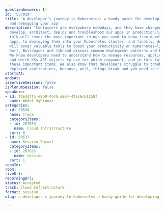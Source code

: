 ```yaml
---
questionAnswers: []
id: '557019'
title: 'A developer’s journey to Kubernetes: a handy guide for developing, deploying,
  and debugging your app'
description: "Containers are everywhere nowadays, and they have changed the way we
  develop, architect, deploy and troubleshoot our apps in production.\r\n\r\nThis
  talk will cover the most important things you need to know from developing containerized
  apps, to deploying them into your Kubernetes cluster, and finally, debugging them.\r\n\r\nWe
  will cover valuable tools to boost your productivity on Kubernetes—like Skaffold,
  Dart, Buildpacks and Jib—and discuss common deployment patterns and best practices.
  We know developers need to understand how to manage resources, application lifecycle
  and which K8s API objects to use for which component, and in this talk we’ll detail
  these important items. We also know that developers struggle to troubleshoot their
  deployed applications, because, well, things break and you need to figure out why!\r\n"
startsAt: 
endsAt: 
isServiceSession: false
isPlenumSession: false
speakers:
- id: f2e1dff5-e8b9-4b4b-a8e4-4f5c6c61158f
  name: Abdel Sghiouar
categories:
- id: 59536
  name: Track
  categoryItems:
  - id: 207653
    name: Cloud Infrastructure
  sort: 0
- id: 59537
  name: Session Format
  categoryItems:
  - id: 207665
    name: session
  sort: 1
roomId: 
room: 
liveUrl: 
recordingUrl: 
status: Accepted
track: Cloud Infrastructure
format: session
slug: a-developer-s-journey-to-kubernetes-a-handy-guide-for-developing-deploying-and-debugging-your-app

---
```

